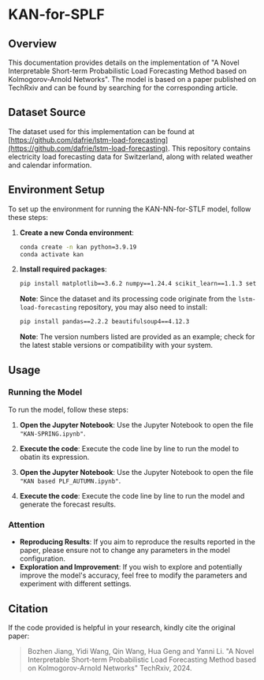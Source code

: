 # KAN-for-SPLF
## Overview

This documentation provides details on the implementation of "A Novel Interpretable Short-term Probabilistic Load Forecasting Method based on Kolmogorov-Arnold Networks". The model is based on a paper published on TechRxiv and can be found by searching for the corresponding article.

## Dataset Source

The dataset used for this implementation can be found at [https://github.com/dafrie/lstm-load-forecasting](https://github.com/dafrie/lstm-load-forecasting). This repository contains electricity load forecasting data for Switzerland, along with related weather and calendar information.

## Environment Setup

To set up the environment for running the KAN-NN-for-STLF model, follow these steps:

1. **Create a new Conda environment**:
   ```bash
   conda create -n kan python=3.9.19
   conda activate kan
   ```

2. **Install required packages**:
   ```bash
   pip install matplotlib==3.6.2 numpy==1.24.4 scikit_learn==1.1.3 setuptools==65.5.0 torch==2.2.2 tqdm==4.66.2 xgboost==2.1.1
   ```

   **Note**: Since the dataset and its processing code originate from the `lstm-load-forecasting` repository, you may also need to install:
   ```bash
   pip install pandas==2.2.2 beautifulsoup4==4.12.3
   ```

   **Note**: The version numbers listed are provided as an example; check for the latest stable versions or compatibility with your system.

## Usage

### Running the Model

To run the model, follow these steps:

1. **Open the Jupyter Notebook**:
   Use the Jupyter Notebook to open the file `"KAN-SPRING.ipynb"`.

2. **Execute the code**:
   Execute the code line by line to run the model to obatin its expression.
   
3. **Open the Jupyter Notebook**:
   Use the Jupyter Notebook to open the file `"KAN based PLF_AUTUMN.ipynb"`.
      
4. **Execute the code**:
   Execute the code line by line to run the model and generate the forecast results.
   
### Attention

- **Reproducing Results**: If you aim to reproduce the results reported in the paper, please ensure not to change any parameters in the model configuration.
- **Exploration and Improvement**: If you wish to explore and potentially improve the model's accuracy, feel free to modify the parameters and experiment with different settings.

## Citation

If the code provided is helpful in your research, kindly cite the original paper:

> Bozhen Jiang, Yidi Wang, Qin Wang, Hua Geng and Yanni Li. "A Novel Interpretable Short-term Probabilistic Load Forecasting Method based on Kolmogorov-Arnold Networks" TechRxiv, 2024.

